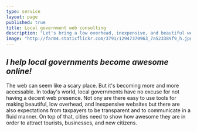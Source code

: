 ```yaml
---
type: service
layout: page
published: true
title: Local government web consulting
description: "Let's bring a low overhead, inexpensive, and beautiful web presence to your community."
image: "http://farm4.staticflickr.com/3791/12947370963_7a523389f9_h.jpg"
---
```


## _I help local governments become awesome online!_

The web can seem like a scary place. But it's becoming more and more accessable. In today's world, local governments have no excuse for not having a decent web presence. Not ony are there easy to use tools for making beautiful, low overhead, and inexpensive websites but there are also expectations from taxpayers to be transparent and to communicate in a fluid manner. On top of that, cities need to show how awesome they are in order to attract tourists, businesses, and new citizens.